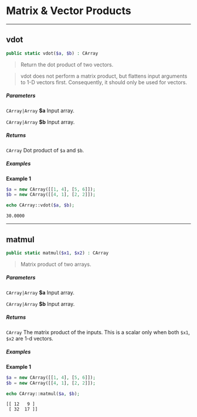# Matrix & Vector Products

---

## vdot
```php
public static vdot($a, $b) : CArray
```
> Return the dot product of two vectors.

> vdot does not perform a matrix product, but flattens input arguments to 1-D 
vectors first. Consequently, it should only be used for vectors.

##### Parameters

`CArray|Array` **$a** Input array.

`CArray|Array` **$b** Input array.

##### Returns

`CArray` Dot product of `$a` and `$b`.

##### Examples

**Example 1**
```php
$a = new CArray([[1, 4], [5, 6]]);
$b = new CArray([[4, 1], [2, 2]]);

echo CArray::vdot($a, $b);
```
```
30.0000
```

---

## matmul
```php
public static matmul($x1, $x2) : CArray
```
> Matrix product of two arrays.

##### Parameters

`CArray|Array` **$a** Input array.

`CArray|Array` **$b** Input array.

##### Returns

`CArray` The matrix product of the inputs. This is a scalar only when both `$x1`, `$x2` are 1-d vectors.

##### Examples

**Example 1**
```php
$a = new CArray([[1, 4], [5, 6]]);
$b = new CArray([[4, 1], [2, 2]]);

echo CArray::matmul($a, $b);
```
```
[[ 12   9 ]
 [ 32  17 ]]
```